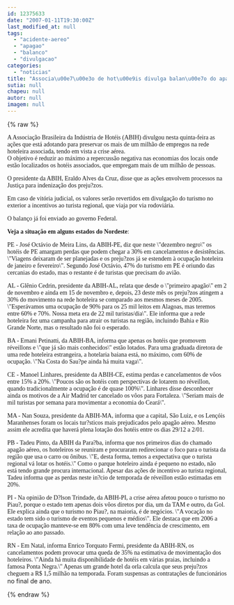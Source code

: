 ```yaml
---
id: 12375633
date: "2007-01-11T19:30:00Z"
last_modified_at: null
tags:
  - "acidente-aereo"
  - "apagao"
  - "balanco"
  - "divulgacao"
categories:
  - "noticias"
title: "Associa\u00e7\u00e3o de hot\u00e9is divulga balan\u00e7o do apag\u00e3o a\u00e9reo"
sutia: null
chapeu: null
autor: null
imagem: null
---
```

{% raw %}
<p><P><FONT face=Verdana>A Associação Brasileira da Indústria de Hotéis (ABIH) divulgou nesta quinta-feira as ações que está adotando para preservar os mais de um milhão de empregos na rede hoteleira associada, tendo em vista a crise aérea. <BR>O objetivo é reduzir ao máximo a repercussão negativa nas economias dos locais onde estão localizados os hotéis associados, que empregam mais de um milhão de pessoas.</FONT></P></p>
<p><P><FONT face=Verdana>O presidente da ABIH, Eraldo Alves da Cruz, disse que as ações envolvem processos na Justiça para indenização dos preju?zos. </FONT></P></p>
<p><P><FONT face=Verdana>Em caso de vitória judicial, os valores serão revertidos em divulgação do turismo no exterior a incentivos ao turista regional, que viaja por via rodoviária. </FONT></P></p>
<p><P><FONT face=Verdana>O balanço já foi enviado ao governo Federal. </FONT></P></p>
<p><P><FONT face=Verdana><STRONG>Veja a situação em alguns estados do Nordeste</STRONG>:</FONT></P></p>
<p><P><FONT face=Verdana>PE - José Octávio de Meira Lins, da ABIH-PE, diz que neste \"dezembro negro\" os hotéis de PE amargam perdas que podem chegar a 30% em cancelamentos e desistências.&nbsp; \"Viagens deixaram de ser planejadas e os preju?zos já se estendem à ocupação hoteleira de janeiro e fevereiro\". Segundo José Octávio, 47% do turismo em PE é oriundo das cercanias do estado, mas o restante é de turistas que precisam do avião.</FONT></P></p>
<p><P><FONT face=Verdana>AL - Glênio Cedrin, presidente da ABIH-AL, relata que desde o \"primeiro apagão\" em 2 de novembro e ainda em 15 de novembro e, depois, 23 deste mês os preju?zos atingem a 30% do movimento na rede hoteleira se comparado aos mesmos meses de 2005. \"Esperávamos uma ocupação de 90% para os 25 mil leitos em Alagoas, mas teremos entre 60% e 70%. Nossa meta era de 22 mil turistas/dia\". Ele informa que a rede hoteleira fez uma campanha para atrair os turistas na região, incluindo Bahia e Rio Grande Norte, mas o resultado não foi o esperado.</FONT></P></p>
<p><P><FONT face=Verdana>BA - Ernani Petinatti, da ABIH-BA, informa que apenas os hotéis que promovem réveillons e \"que já são mais conhecidos\" estão lotados. Para uma graduada diretora de uma rede hoteleira estrangeira, a hotelaria baiana está, no máximo, com 60% de ocupação. \"Na Costa do Sau?pe ainda há muita vaga\".</FONT></P></p>
<p><P><FONT face=Verdana>CE - Manoel Linhares, presidente da ABIH-CE, estima perdas e cancelamentos de vôos entre 15% a 20%. \"Poucos são os hotéis com perspectivas de lotarem no réveillon, quando tradicionalmente a ocupação é de quase 100%\". Linhares disse desconhecer ainda os motivos de a Air Madrid ter cancelado os vôos para Fortaleza. \"Seriam mais de mil turistas por semana para movimentar a economia do Ceará\".</FONT></P></p>
<p><P><FONT face=Verdana>MA - Nan Souza, presidente da ABIH-MA, informa que a capital, São Luiz, e os Lençóis Maranhenses foram os locais tur?sticos mais prejudicados pelo apagão aéreo. Mesmo assim ele acredita que haverá plena lotação dos hotéis entre os dias 29/12 a 2/01.</FONT></P></p>
<p><P><FONT face=Verdana>PB - Tadeu Pinto, da ABIH da Para?ba, informa que nos primeiros dias do chamado apagão aéreo, os hoteleiros se reuniram e procuraram redirecionar o foco para o turista da região que usa o carro ou ônibus. \"E, desta forma, temos a expectativa que o turista regional vá lotar os hotéis.\" Como o parque hoteleiro ainda é pequeno no estado, não está tendo grande procura internacional. Apesar das ações de incentivo ao turista regional, Tadeu informa que as perdas neste in?cio de temporada de réveillon estão estimadas em 20%.</FONT></P></p>
<p><P><FONT face=Verdana>PI - Na opinião de D?lson Trindade, da ABIH-PI, a crise aérea afetou pouco o turismo no Piau?, porque o estado tem apenas dois vôos diretos por dia, um da TAM e outro, da Gol. Ele explica ainda que o turismo no Piau?, na maioria, é de negócios. \"A vocação no estado tem sido o turismo de eventos pequenos e médios\". Ele destaca que em 2006 a taxa de ocupação manteve-se em 80% com uma leve tendência de crescimento, em relação ao ano passado. </FONT></P></p>
<p><P><FONT face=Verdana>RN - Em Natal, informa Enrico Torquato Fermi, presidente da ABIH-RN, os cancelamentos podem provocar uma queda de 35% na estimativa de movimentação dos hoteleiros. \"Ainda há muita disponibilidade de hotéis em várias praias, incluindo a famosa Ponta Negra.\" Apenas um grande hotel da orla calcula que seus preju?zos cheguem a R$ 1,5 milhão na temporada.&nbsp;Foram suspensas as contratações de funcionários</FONT> no final de ano.</P> </p>
{% endraw %}